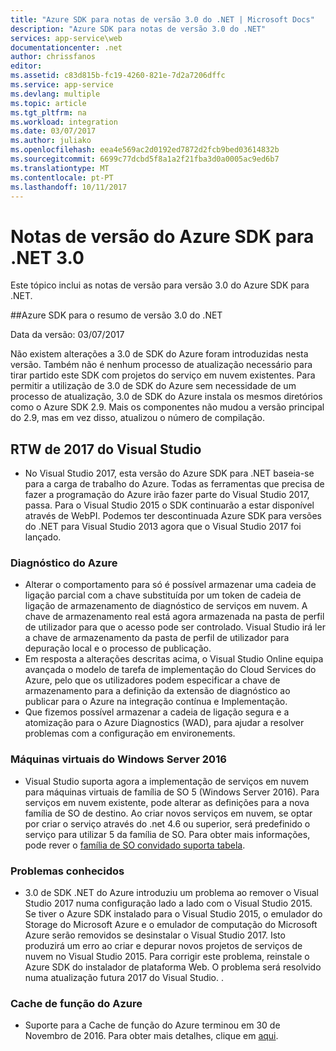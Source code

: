```yaml
---
title: "Azure SDK para notas de versão 3.0 do .NET | Microsoft Docs"
description: "Azure SDK para notas de versão 3.0 do .NET"
services: app-service\web
documentationcenter: .net
author: chrissfanos
editor: 
ms.assetid: c83d815b-fc19-4260-821e-7d2a7206dffc
ms.service: app-service
ms.devlang: multiple
ms.topic: article
ms.tgt_pltfrm: na
ms.workload: integration
ms.date: 03/07/2017
ms.author: juliako
ms.openlocfilehash: eea4e569ac2d0192ed7872d2fcb9bed03614832b
ms.sourcegitcommit: 6699c77dcbd5f8a1a2f21fba3d0a0005ac9ed6b7
ms.translationtype: MT
ms.contentlocale: pt-PT
ms.lasthandoff: 10/11/2017
---
```

# <a name="azure-sdk-for-net-30-release-notes"></a>Notas de versão do Azure SDK para .NET 3.0

Este tópico inclui as notas de versão para versão 3.0 do Azure SDK para .NET.

##<a name="azure-sdk-for-net-30-release-summary"></a>Azure SDK para o resumo de versão 3.0 do .NET

Data da versão: 03/07/2017
 
Não existem alterações a 3.0 de SDK do Azure foram introduzidas nesta versão. Também não é nenhum processo de atualização necessário para tirar partido este SDK com projetos do serviço em nuvem existentes. Para permitir a utilização de 3.0 de SDK do Azure sem necessidade de um processo de atualização, 3.0 de SDK do Azure instala os mesmos diretórios como o Azure SDK 2.9. Mais os componentes não mudou a versão principal do 2.9, mas em vez disso, atualizou o número de compilação.

## <a name="visual-studio-2017-rtw"></a>RTW de 2017 do Visual Studio

- No Visual Studio 2017, esta versão do Azure SDK para .NET baseia-se para a carga de trabalho do Azure. Todas as ferramentas que precisa de fazer a programação do Azure irão fazer parte do Visual Studio 2017, passa. Para o Visual Studio 2015 o SDK continuarão a estar disponível através de WebPI. Podemos ter descontinuada Azure SDK para versões do .NET para Visual Studio 2013 agora que o Visual Studio 2017 foi lançado.

### <a name="azure-diagnostics"></a>Diagnóstico do Azure

- Alterar o comportamento para só é possível armazenar uma cadeia de ligação parcial com a chave substituída por um token de cadeia de ligação de armazenamento de diagnóstico de serviços em nuvem. A chave de armazenamento real está agora armazenada na pasta de perfil de utilizador para que o acesso pode ser controlado. Visual Studio irá ler a chave de armazenamento da pasta de perfil de utilizador para depuração local e o processo de publicação. 
- Em resposta a alterações descritas acima, o Visual Studio Online equipa avançada o modelo de tarefa de implementação do Cloud Services do Azure, pelo que os utilizadores podem especificar a chave de armazenamento para a definição da extensão de diagnóstico ao publicar para o Azure na integração contínua e Implementação.
- Que fizemos possível armazenar a cadeia de ligação segura e a atomização para o Azure Diagnostics (WAD), para ajudar a resolver problemas com a configuração em environements.
 
### <a name="windows-server-2016-virtual-machines"></a>Máquinas virtuais do Windows Server 2016

- Visual Studio suporta agora a implementação de serviços em nuvem para máquinas virtuais de família de SO 5 (Windows Server 2016). Para serviços em nuvem existente, pode alterar as definições para a nova família de SO de destino. Ao criar novos serviços em nuvem, se optar por criar o serviço através do .net 4.6 ou superior, será predefinido o serviço para utilizar 5 da família de SO.  Para obter mais informações, pode rever o [família de SO convidado suporta tabela](../cloud-services/cloud-services-guestos-update-matrix.md).

### <a name="known-issues"></a>Problemas conhecidos

- 3.0 de SDK .NET do Azure introduziu um problema ao remover o Visual Studio 2017 numa configuração lado a lado com o Visual Studio 2015.  Se tiver o Azure SDK instalado para o Visual Studio 2015, o emulador do Storage do Microsoft Azure e o emulador de computação do Microsoft Azure serão removidos se desinstalar o Visual Studio 2017.  Isto produzirá um erro ao criar e depurar novos projetos de serviços de nuvem no Visual Studio 2015. Para corrigir este problema, reinstale o Azure SDK do instalador de plataforma Web.  O problema será resolvido numa atualização futura 2017 do Visual Studio.  .

 
### <a name="azure-in-role-cache"></a>Cache de função do Azure 

- Suporte para a Cache de função do Azure terminou em 30 de Novembro de 2016. Para obter mais detalhes, clique em [aqui](https://azure.microsoft.com/blog/azure-managed-cache-and-in-role-cache-services-to-be-retired-on-11-30-2016/).




